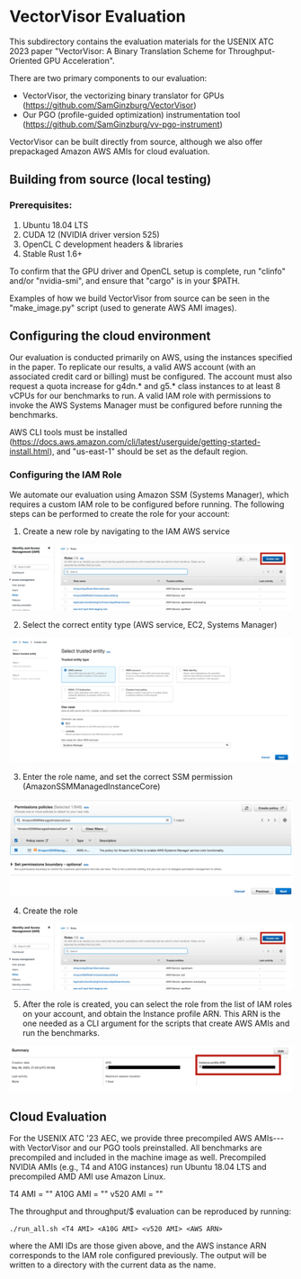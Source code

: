 # VectorVisor Evaluation

This subdirectory contains the evaluation materials for the USENIX ATC 2023 paper "VectorVisor: A Binary Translation Scheme for Throughput-Oriented GPU Acceleration".

There are two primary components to our evaluation:
- VectorVisor, the vectorizing binary translator for GPUs (https://github.com/SamGinzburg/VectorVisor)
- Our PGO (profile-guided optimization) instrumentation tool (https://github.com/SamGinzburg/vv-pgo-instrument)

VectorVisor can be built directly from source, although we also offer prepackaged Amazon AWS AMIs for cloud evaluation.

## Building from source (local testing)

### Prerequisites:
1. Ubuntu 18.04 LTS
2. CUDA 12 (NVIDIA driver version 525)
3. OpenCL C development headers & libraries
4. Stable Rust 1.6+

To confirm that the GPU driver and OpenCL setup is complete, run "clinfo" and/or "nvidia-smi", and ensure that "cargo" is in your $PATH.

Examples of how we build VectorVisor from source can be seen in the "make_image.py" script (used to generate AWS AMI images).

## Configuring the cloud environment

Our evaluation is conducted primarily on AWS, using the instances specified in the paper. To replicate our results, a valid AWS account (with an associated credit card or billing) must be configured. The account must also request a quota increase for g4dn.* and g5.* class instances to at least 8 vCPUs for our benchmarks to run. A valid IAM role with permissions to invoke the AWS Systems Manager must be configured before running the benchmarks.

AWS CLI tools must be installed (https://docs.aws.amazon.com/cli/latest/userguide/getting-started-install.html), and "us-east-1" should be set as the default region.

### Configuring the IAM Role

We automate our evaluation using Amazon SSM (Systems Manager), which requires a custom IAM role to be configured before running. The following steps can be performed to create the role for your account:

1. Create a new role by navigating to the IAM AWS service

![Screenshot](ssmconfig/create-role.png)

2. Select the correct entity type (AWS service, EC2, Systems Manager)

![Screenshot](ssmconfig/aws-service-ssm.png)

3. Enter the role name, and set the correct SSM permission (AmazonSSMManagedInstanceCore)

![Screenshot](ssmconfig/set-permissions.png)

4. Create the role

![Screenshot](ssmconfig/create-role.png)

5. After the role is created, you can select the role from the list of IAM roles on your account, and obtain the Instance profile ARN. This ARN is the one needed as a CLI argument for the scripts that create AWS AMIs and run the benchmarks.

![Screenshot](ssmconfig/role-summary.png)

## Cloud Evaluation

For the USENIX ATC '23 AEC, we provide three precompiled AWS AMIs---with VectorVisor and our PGO tools preinstalled. All benchmarks are precompiled and included in the machine image as well. Precompiled NVIDIA AMIs (e.g., T4 and A10G instances) run Ubuntu 18.04 LTS and precompiled AMD AMI use Amazon Linux.

T4 AMI = ""
A10G AMI = ""
v520 AMI = ""

The throughput and throughput/$ evaluation can be reproduced by running:
```
./run_all.sh <T4 AMI> <A10G AMI> <v520 AMI> <AWS ARN>
```
where the AMI IDs are those given above, and the AWS instance ARN corresponds to the IAM role configured previously. The output will be written to a directory with the current data as the name.
